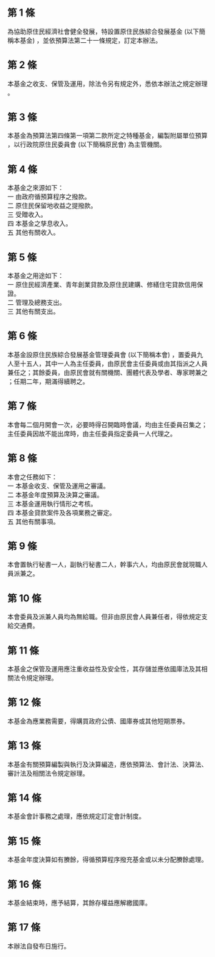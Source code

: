 第 1 條
-------
為協助原住民經濟社會健全發展，特設置原住民族綜合發展基金 (以下簡  
稱本基金) ，並依預算法第二十一條規定，訂定本辦法。

第 2 條
-------
本基金之收支、保管及運用，除法令另有規定外，悉依本辦法之規定辦理  
。

第 3 條
-------
本基金為預算法第四條第一項第二款所定之特種基金，編製附屬單位預算  
，以行政院原住民委員會 (以下簡稱原民會) 為主管機關。

第 4 條
-------
本基金之來源如下：  
一  由政府循預算程序之撥款。  
二  原住民保留地收益之提撥款。  
三  受贈收入。  
四  本基金之孳息收入。  
五  其他有關收入。

第 5 條
-------
本基金之用途如下：  
一  原住民經濟產業、青年創業貸款及原住民建購、修繕住宅貸款信用保  
    證。  
二  管理及總務支出。  
三  其他有關支出。

第 6 條
-------
本基金設原住民族綜合發展基金管理委員會 (以下簡稱本會) ，置委員九  
人至十五人，其中一人為主任委員，由原民會主任委員或由其指派之人員  
兼任之；其餘委員，由原民會就有關機關、團體代表及學者、專家聘兼之  
；任期二年，期滿得續聘之。

第 7 條
-------
本會每二個月開會一次，必要時得召開臨時會議，均由主任委員召集之；  
主任委員因故不能出席時，由主任委員指定委員一人代理之。

第 8 條
-------
本會之任務如下：  
一  本基金收支、保管及運用之審議。  
二  本基金年度預算及決算之審議。  
三  本基金運用執行情形之考核。  
四  本基金貸款案件及各項業務之審定。  
五  其他有關事項。

第 9 條
-------
本會置執行秘書一人，副執行秘書二人，幹事六人，均由原民會就現職人  
員派兼之。

第 10 條
--------
本會委員及派兼人員均為無給職。但非由原民會人員兼任者，得依規定支  
給交通費。

第 11 條
--------
本基金之保管及運用應注重收益性及安全性，其存儲並應依國庫法及其相  
關法令規定辦理。

第 12 條
--------
本基金為應業務需要，得購買政府公債、國庫券或其他短期票券。

第 13 條
--------
本基金有關預算編製與執行及決算編造，應依預算法、會計法、決算法、  
審計法及相關法令規定辦理。

第 14 條
--------
本基金會計事務之處理，應依規定訂定會計制度。

第 15 條
--------
本基金年度決算如有賸餘，得循預算程序撥充基金或以未分配賸餘處理。

第 16 條
--------
本基金結束時，應予結算，其餘存權益應解繳國庫。

第 17 條
--------
本辦法自發布日施行。


